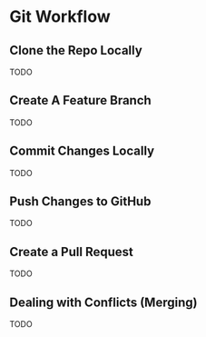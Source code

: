 # Git Workflow

## Clone the Repo Locally
TODO

## Create A Feature Branch
TODO

## Commit Changes Locally
TODO

## Push Changes to GitHub
TODO

## Create a Pull Request
TODO

## Dealing with Conflicts (Merging)
TODO
